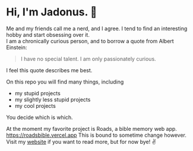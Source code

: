  # Hi, I'm Jadonus. :wave:

Me and my friends call me a nerd, and I agree. I tend to find an interesting hobby and start obsessing over it.
<br>
I am a chronically curious person, and to borrow a quote from Albert Einstein:
>I have no special talent. I am only passionately curious.

I feel this quote describes me best.

On this repo you will find many things, including 
 - my stupid projects
 - my slightly less stupid projects
 - my cool projects

You decide which is which. 

At the moment my favorite project is Roads, a bible memory web app. https://roadsbible.vercel.app
This is bound to sometime change however. Visit my [website](https://Jadonus.github.io/Homepage) if you want to read more, but for now bye! :v:
